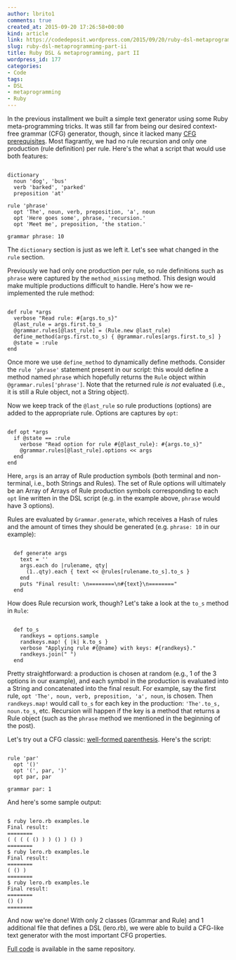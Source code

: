 ```yaml
---
author: lbrito1
comments: true
created_at: 2015-09-20 17:26:58+00:00
kind: article
link: https://codedeposit.wordpress.com/2015/09/20/ruby-dsl-metaprogramming-part-ii/
slug: ruby-dsl-metaprogramming-part-ii
title: Ruby DSL & metaprogramming, part II
wordpress_id: 177
categories:
- Code
tags:
- DSL
- metaprogramming
- Ruby
---
```


In the previous installment we built a simple text generator using some Ruby meta-programming tricks. It was still far from being our desired context-free grammar (CFG) generator, though, since it lacked many [CFG prerequisites](https://www.cs.rochester.edu/~nelson/courses/csc_173/grammars/cfg.html). Most flagrantly, we had no rule recursion and only one production (rule definition) per rule. Here's the what a script that would use both features:

<pre><code class="language-bash">
dictionary
  noun 'dog', 'bus'
  verb 'barked', 'parked'
  preposition 'at'

rule 'phrase'
  opt 'The', noun, verb, preposition, 'a', noun
  opt 'Here goes some', phrase, 'recursion.'
  opt 'Meet me', preposition, 'the station.'

grammar phrase: 10
</code></pre>

The `dictionary` section is just as we left it. Let's see what changed in the `rule` section.

<!-- more -->

Previously we had only one production per rule, so rule definitions such as `phrase` were captured by the `method_missing` method. This design would make multiple productions difficult to handle. Here's how we re-implemented the rule method:

<pre><code class="language-ruby">
def rule *args
  verbose "Read rule: #{args.to_s}"
  @last_rule = args.first.to_s
  @grammar.rules[@last_rule] = (Rule.new @last_rule)
  define_method(args.first.to_s) { @grammar.rules[args.first.to_s] }
  @state = :rule
end
</code></pre>

Once more we use `define_method` to dynamically define methods. Consider the `rule 'phrase'` statement present in our script: this would define a method named `phrase` which hopefully returns the `Rule` object within `@grammar.rules['phrase']`. Note that the returned rule _is not_ evaluated (i.e., it is still a Rule object, not a String object).

Now we keep track of the `@last_rule` so rule productions (options) are added to the appropriate rule. Options are captures by `opt`:

<pre><code class="language-ruby">
def opt *args
  if @state == :rule
    verbose "Read option for rule #{@last_rule}: #{args.to_s}"
    @grammar.rules[@last_rule].options << args
  end
end
</code></pre>

Here, `args` is an array of Rule production symbols (both terminal and non-terminal, i.e., both Strings and Rules). The set of Rule options will ultimately be an Array of Arrays of Rule production symbols corresponding to each `opt` line written in the DSL script (e.g. in the example above, `phrase` would have 3 options).

Rules are evaluated by `Grammar.generate`, which receives a Hash of rules and the amount of times they should be generated (e.g. `phrase: 10` in our example):

<pre><code class="language-ruby">
  def generate args
    text = ''
    args.each do |rulename, qty|
      (1..qty).each { text << @rules[rulename.to_s].to_s }
    end
    puts "Final result: \n========\n#{text}\n========"
  end
</code></pre>

How does Rule recursion work, though? Let's take a look at the `to_s` method in `Rule`:

<pre><code class="language-ruby">
  def to_s
    randkeys = options.sample
    randkeys.map! { |k| k.to_s }
    verbose "Applying rule #{@name} with keys: #{randkeys}."
    randkeys.join(" ")
  end
</code></pre>

Pretty straightforward: a production is chosen at random (e.g., 1 of the 3 options in our example), and each symbol in the production is evaluated into a String and concatenated into the final result. For example, say the first rule, `opt 'The', noun, verb, preposition, 'a', noun`, is chosen. Then `randkeys.map!` would call `to_s` for each key in the production: `'The'.to_s, noun.to_s`, etc. Recursion will happen if the key is a method that returns a Rule object (such as the `phrase` method we mentioned in the beginning of the post).

Let's try out a CFG classic: [well-formed parenthesis](https://en.wikipedia.org/wiki/Context-free_grammar#Well-formed_parentheses). Here's the script:

<pre><code class="language-bash">
rule 'par'
  opt '()'
  opt '(', par, ')'
  opt par, par

grammar par: 1
</code></pre>

And here's some sample output:

<pre><code class="language-bash">
$ ruby lero.rb examples.le
Final result:
========
( ( ( ( () ) ) () ) () )
========
$ ruby lero.rb examples.le
Final result:
========
( () )
========
$ ruby lero.rb examples.le
Final result:
========
() ()
========
</code></pre>

And now we're done! With only 2 classes (Grammar and Rule) and 1 additional file that defines a DSL (lero.rb), we were able to build a CFG-like text generator with the most important CFG properties.

[Full code](https://github.com/lbrito1/ruby_textgen) is available in the same repository.

